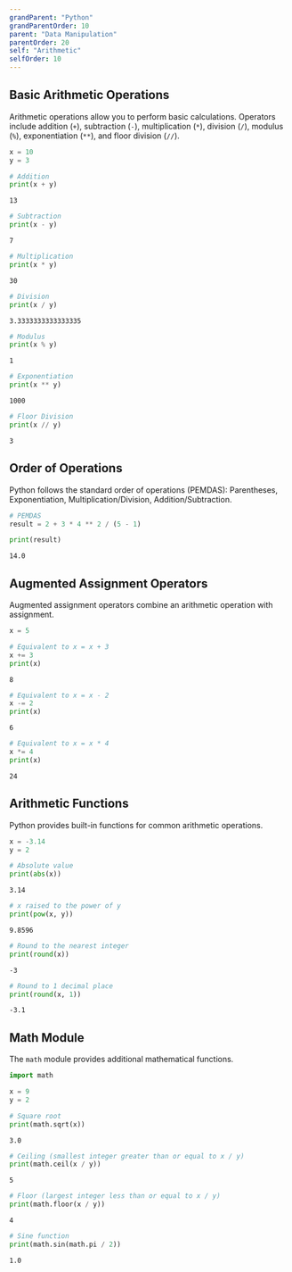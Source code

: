 ```yaml
---
grandParent: "Python"
grandParentOrder: 10
parent: "Data Manipulation"
parentOrder: 20
self: "Arithmetic"
selfOrder: 10
---
```


## Basic Arithmetic Operations
Arithmetic operations allow you to perform basic calculations. Operators include addition (`+`), subtraction (`-`), multiplication (`*`), division (`/`), modulus (`%`), exponentiation (`**`), and floor division (`//`).

```python
x = 10
y = 3
```

```python
# Addition
print(x + y)
```
```output
13
```

```python
# Subtraction
print(x - y)
```
```output
7
```

```python
# Multiplication
print(x * y)
```
```output
30
```

```python
# Division
print(x / y)
```
```output
3.3333333333333335
```

```python
# Modulus
print(x % y)
```
```output
1
```

```python
# Exponentiation
print(x ** y)
```
```output
1000
```

```python
# Floor Division
print(x // y)
```
```output
3
```

## Order of Operations
Python follows the standard order of operations (PEMDAS): Parentheses, Exponentiation, Multiplication/Division, Addition/Subtraction.

```python
# PEMDAS
result = 2 + 3 * 4 ** 2 / (5 - 1)
```

```python
print(result)
```
```output
14.0
```

## Augmented Assignment Operators
Augmented assignment operators combine an arithmetic operation with assignment.

```python
x = 5
```

```python
# Equivalent to x = x + 3
x += 3
print(x)
```
```output
8
```

```python
# Equivalent to x = x - 2
x -= 2
print(x)
```
```output
6
```

```python
# Equivalent to x = x * 4
x *= 4
print(x)
```
```output
24
```

## Arithmetic Functions
Python provides built-in functions for common arithmetic operations.

```python
x = -3.14
y = 2
```

```python
# Absolute value
print(abs(x))
```
```output
3.14
```

```python
# x raised to the power of y
print(pow(x, y))
```
```output
9.8596
```

```python
# Round to the nearest integer
print(round(x))
```
```output
-3
```

```python
# Round to 1 decimal place
print(round(x, 1))
```
```output
-3.1
```

## Math Module
The `math` module provides additional mathematical functions.

```python
import math

x = 9
y = 2
```

```python
# Square root
print(math.sqrt(x))
```
```output
3.0
```

```python
# Ceiling (smallest integer greater than or equal to x / y)
print(math.ceil(x / y))
```
```output
5
```

```python
# Floor (largest integer less than or equal to x / y)
print(math.floor(x / y))
```
```output
4
```

```python
# Sine function
print(math.sin(math.pi / 2))
```
```output
1.0
```